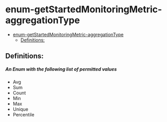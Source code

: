 <a name="enum-getstartedmonitoringmetric-aggregationtype"></a>
# enum-getStartedMonitoringMetric-aggregationType
* [enum-getStartedMonitoringMetric-aggregationType](#enum-getstartedmonitoringmetric-aggregationtype)
    * [Definitions:](#enum-getstartedmonitoringmetric-aggregationtype-definitions)

<a name="enum-getstartedmonitoringmetric-aggregationtype-definitions"></a>
## Definitions:
<a name="enum-getstartedmonitoringmetric-aggregationtype-definitions-an-enum-with-the-following-list-of-permitted-values"></a>
##### An Enum with the following list of permitted values
- Avg
- Sum
- Count
- Min
- Max
- Unique
- Percentile
